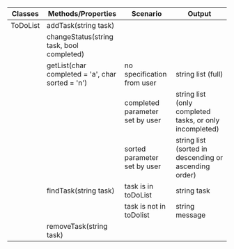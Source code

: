 |Classes | Methods/Properties                               | Scenario                        | Output                                                  |
|--------|--------------------------------------------------|---------------------------------|---------------------------------------------------------|
|ToDoList| addTask(string task)                             |                                 |                                                         |
|        | changeStatus(string task, bool completed)        |                                 |                                                         |
|        | getList(char completed = 'a', char sorted = 'n') | no specification from user      | string list (full)                                      |
|        |                                                  | completed parameter set by user | string list (only completed tasks, or only incompleted) |
|        |                                                  | sorted parameter set by user    | string list (sorted in descending or ascending order)   |
|        | findTask(string task)                            | task is in toDoList             | string task                                             |
|        |                                                  | task is not in toDolist         | string message                                          |
|        | removeTask(string task)                          |                                 |                                                         |

